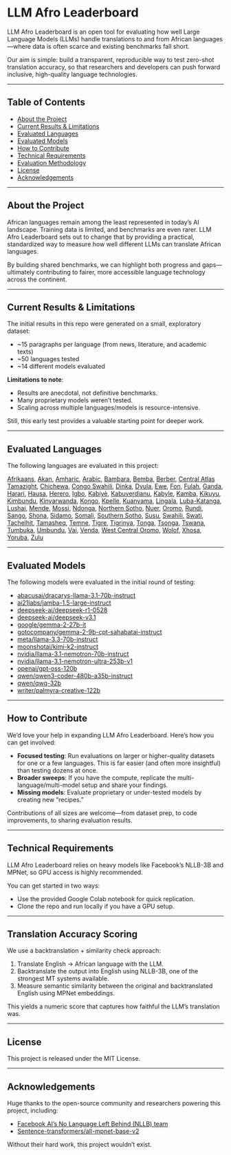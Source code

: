 # LLM Afro Leaderboard

LLM Afro Leaderboard is an open tool for evaluating how well Large Language Models (LLMs) handle translations to and from African languages—where data is often scarce and existing benchmarks fall short.

Our aim is simple: build a transparent, reproducible way to test zero-shot translation accuracy, so that researchers and developers can push forward inclusive, high-quality language technologies.

------

## Table of Contents

- [About the Project](#about-the-project)
- [Current Results & Limitations](#current-results--limitations)
- [Evaluated Languages](#evaluated-languages)
- [Evaluated Models](#evaluated-models)
- [How to Contribute](#how-to-contribute)
- [Technical Requirements](#technical-requirements)
- [Evaluation Methodology](#evaluation-methodology)
- [License](#license)
- [Acknowledgements](#acknowledgements)

------

## About the Project

African languages remain among the least represented in today’s AI landscape. Training data is limited, and benchmarks are even rarer. LLM Afro Leaderboard sets out to change that by providing a practical, standardized way to measure how well different LLMs can translate African languages.

By building shared benchmarks, we can highlight both progress and gaps—ultimately contributing to fairer, more accessible language technology across the continent.

------

## Current Results & Limitations

The initial results in this repo were generated on a small, exploratory dataset:

- ~15 paragraphs per language (from news, literature, and academic texts)
- ~50 languages tested
- ~14 different models evaluated


**Limitations to note**:

- Results are anecdotal, not definitive benchmarks.
- Many proprietary models weren’t tested.
- Scaling across multiple languages/models is resource-intensive.

Still, this early test provides a valuable starting point for deeper work.

------

## Evaluated Languages

The following languages are evaluated in this project:

[Afrikaans](https://www.ethnologue.com/language/afr/), [Akan](https://www.ethnologue.com/language/aka/), [Amharic](https://www.ethnologue.com/language/amh/), [Arabic](https://www.ethnologue.com/language/ara/), [Bambara](https://www.ethnologue.com/language/bam/), [Bemba](https://www.ethnologue.com/language/bem/), [Berber](https://www.google.com/search?q=https://www.ethnologue.com/language/ber/), [Central Atlas Tamazight](https://www.ethnologue.com/language/tzm/), [Chichewa](https://www.ethnologue.com/language/nya/), [Congo Swahili](https://www.ethnologue.com/language/swc/), [Dinka](https://www.ethnologue.com/language/dik/), [Dyula](https://www.ethnologue.com/language/dyu/), [Ewe](https://www.ethnologue.com/language/ewe/), [Fon](https://www.ethnologue.com/language/fon/), [Fulah](https://www.ethnologue.com/language/ful/), [Ganda](https://www.ethnologue.com/language/lug/), [Harari](https://www.ethnologue.com/language/har/), [Hausa](https://www.ethnologue.com/language/hau/), [Herero](https://www.ethnologue.com/language/her/), [Igbo](https://www.ethnologue.com/language/ibo/), [Kabiyè](https://www.ethnologue.com/language/kbp/), [Kabuverdianu](https://www.ethnologue.com/language/kea/), [Kabyle](https://www.ethnologue.com/language/kab/), [Kamba](https://www.ethnologue.com/language/kam/), [Kikuyu](https://www.ethnologue.com/language/kik/), [Kimbundu](https://www.ethnologue.com/language/kmb/), [Kinyarwanda](https://www.ethnologue.com/language/kin/), [Kongo](https://www.ethnologue.com/language/kon/), [Kpelle](https://www.ethnologue.com/language/kpe/), [Kuanyama](https://www.ethnologue.com/language/kua/), [Lingala](https://www.ethnologue.com/language/lin/), [Luba-Katanga](https://www.ethnologue.com/language/lub/), [Lushai](https://www.ethnologue.com/language/lus/), [Mende](https://www.ethnologue.com/language/men/), [Mossi](https://www.ethnologue.com/language/mos/), [Ndonga](https://www.ethnologue.com/language/ndo/), [Northern Sotho](https://www.ethnologue.com/language/nso/), [Nuer](https://www.ethnologue.com/language/nus/), [Oromo](https://www.ethnologue.com/language/orm/), [Rundi](https://www.ethnologue.com/language/run/), [Sango](https://www.ethnologue.com/language/sag/), [Shona](https://www.ethnologue.com/language/sna/), [Sidamo](https://www.ethnologue.com/language/sid/), [Somali](https://www.ethnologue.com/language/som/), [Southern Sotho](https://www.ethnologue.com/language/sot/), [Susu](https://www.ethnologue.com/language/sus/), [Swahili](https://www.ethnologue.com/language/swa/), [Swati](https://www.ethnologue.com/language/ssw/), [Tachelhit](https://www.ethnologue.com/language/shi/), [Tamasheq](https://www.ethnologue.com/language/taq/), [Temne](https://www.ethnologue.com/language/tem/), [Tigre](https://www.ethnologue.com/language/tig/), [Tigrinya](https://www.ethnologue.com/language/tir/), [Tonga](https://www.ethnologue.com/language/toi/), [Tsonga](https://www.ethnologue.com/language/tso/), [Tswana](https://www.ethnologue.com/language/tsn/), [Tumbuka](https://www.ethnologue.com/language/tum/), [Umbundu](https://www.ethnologue.com/language/umb/), [Vai](https://www.ethnologue.com/language/vai/), [Venda](https://www.ethnologue.com/language/ven/), [West Central Oromo](https://www.ethnologue.com/language/gaz/), [Wolof](https://www.ethnologue.com/language/wol/), [Xhosa](https://www.ethnologue.com/language/xho/), [Yoruba](https://www.ethnologue.com/language/yor/), [Zulu](https://www.ethnologue.com/language/zul/)

------

## Evaluated Models

The following models were evaluated in the initial round of testing:

- [abacusai/dracarys-llama-3.1-70b-instruct](https://huggingface.co/abacusai/dracarys-llama-3.1-70b-instruct)
- [ai21labs/jamba-1.5-large-instruct](https://huggingface.co/ai21labs/jamba-1.5-large-instruct)
- [deepseek-ai/deepseek-r1-0528](https://huggingface.co/deepseek-ai/deepseek-r1-0528)
- [deepseek-ai/deepseek-v3.1](https://huggingface.co/deepseek-ai/deepseek-v3.1)
- [google/gemma-2-27b-it](https://huggingface.co/google/gemma-2-27b-it)
- [gotocompany/gemma-2-9b-cpt-sahabatai-instruct](https://huggingface.co/gotocompany/gemma-2-9b-cpt-sahabatai-instruct)
- [meta/llama-3.3-70b-instruct](https://huggingface.co/meta-llama/llama-3.3-70b-instruct)
- [moonshotai/kimi-k2-instruct](https://huggingface.co/moonshotai/kimi-k2-instruct)
- [nvidia/llama-3.1-nemotron-70b-instruct](https://huggingface.co/nvidia/llama-3.1-nemotron-70b-instruct)
- [nvidia/llama-3.1-nemotron-ultra-253b-v1](https://huggingface.co/nvidia/llama-3.1-nemotron-ultra-253b-v1)
- [openai/gpt-oss-120b](https://huggingface.co/openai/gpt-oss-120b)
- [qwen/qwen3-coder-480b-a35b-instruct](https://huggingface.co/qwen/qwen3-coder-480b-a35b-instruct)
- [qwen/qwq-32b](https://huggingface.co/qwen/qwq-32b)
- [writer/palmyra-creative-122b](https://huggingface.co/writer/palmyra-creative-122b)

------

## How to Contribute

We’d love your help in expanding LLM Afro Leaderboard. Here’s how you can get involved:

- **Focused testing**: Run evaluations on larger or higher-quality datasets for one or a few languages. This is far easier (and often more insightful) than testing dozens at once.
- **Broader sweeps**: If you have the compute, replicate the multi-language/multi-model setup and share your findings.
- **Missing models**: Evaluate proprietary or under-tested models by creating new “recipes.”

Contributions of all sizes are welcome—from dataset prep, to code improvements, to sharing evaluation results.

------

## Technical Requirements

LLM Afro Leaderboard relies on heavy models like Facebook’s NLLB-3B and MPNet, so GPU access is highly recommended.

You can get started in two ways:

- Use the provided Google Colab notebook for quick replication.
- Clone the repo and run locally if you have a GPU setup.

------

## Translation Accuracy Scoring

We use a backtranslation + similarity check approach:

1. Translate English → African language with the LLM.
2. Backtranslate the output into English using NLLB-3B, one of the strongest MT systems available.
3. Measure semantic similarity between the original and backtranslated English using MPNet embeddings.

This yields a numeric score that captures how faithful the LLM’s translation was.

------

## License

This project is released under the MIT License.

------

## Acknowledgements

Huge thanks to the open-source community and researchers powering this project, including:

- [Facebook AI’s No Language Left Behind (NLLB) team](https://huggingface.co/facebook/nllb-200-3.3B)
- [Sentence-transformers/all-mpnet-base-v2](https://huggingface.co/sentence-transformers/all-mpnet-base-v2)

Without their hard work, this project wouldn’t exist.
